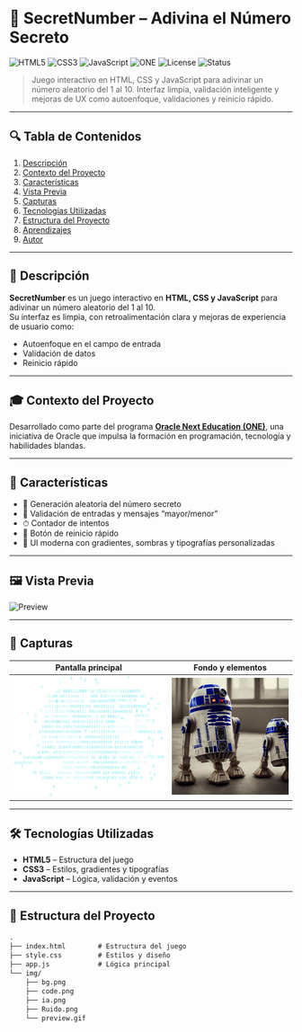 # 🎯 SecretNumber – Adivina el Número Secreto

<p align="left"> 
  <img alt="HTML5" src="https://img.shields.io/badge/HTML5-E34F26?logo=html5&logoColor=white"> 
  <img alt="CSS3" src="https://img.shields.io/badge/CSS3-1572B6?logo=css3&logoColor=white"> 
  <img alt="JavaScript" src="https://img.shields.io/badge/JavaScript-F7DF1E?logo=javascript&logoColor=222"> 
  <img alt="ONE" src="https://img.shields.io/badge/Oracle%20Next%20Education-ONE-E2231A?logo=oracle&logoColor=white"> 
  <img alt="License" src="https://img.shields.io/badge/License-MIT-2ea44f"> 
  <img alt="Status" src="https://img.shields.io/badge/Status-Activo-brightgreen"> 
</p>

> Juego interactivo en HTML, CSS y JavaScript para adivinar un número aleatorio del 1 al 10. Interfaz limpia, validación inteligente y mejoras de UX como autoenfoque, validaciones y reinicio rápido.

---

## 🔍 Tabla de Contenidos
1. [Descripción](#-descripción)
2. [Contexto del Proyecto](#-contexto-del-proyecto)
3. [Características](#-características)
4. [Vista Previa](#-vista-previa)
5. [Capturas](#-capturas)
6. [Tecnologías Utilizadas](#-tecnologías-utilizadas)
7. [Estructura del Proyecto](#-estructura-del-proyecto)
8. [Aprendizajes](#-aprendizajes)
9. [Autor](#-autor)

---

## 📌 Descripción
**SecretNumber** es un juego interactivo en **HTML, CSS y JavaScript** para adivinar un número aleatorio del 1 al 10.  
Su interfaz es limpia, con retroalimentación clara y mejoras de experiencia de usuario como:
- Autoenfoque en el campo de entrada
- Validación de datos
- Reinicio rápido

---

## 🎓 Contexto del Proyecto
Desarrollado como parte del programa [**Oracle Next Education (ONE)**](https://www.oracle.com/mx/education/oracle-next-education/), una iniciativa de Oracle que impulsa la formación en programación, tecnología y habilidades blandas.

---

## 🚀 Características
- 🎲 Generación aleatoria del número secreto
- 📏 Validación de entradas y mensajes “mayor/menor”
- ⏱ Contador de intentos
- 🔄 Botón de reinicio rápido
- 🎨 UI moderna con gradientes, sombras y tipografías personalizadas

---

## 🖼️ Vista Previa
![Preview](./img/preview.gif)

---

## 📸 Capturas
| Pantalla principal | Fondo y elementos |
|--------------------|-------------------|
| ![Pantalla principal](./img/code.png) | ![Fondo](./img/bg.png) |

---

## 🛠 Tecnologías Utilizadas
- **HTML5** – Estructura del juego
- **CSS3** – Estilos, gradientes y tipografías
- **JavaScript** – Lógica, validación y eventos

---

## 📂 Estructura del Proyecto
```plaintext
.
├── index.html        # Estructura del juego
├── style.css         # Estilos y diseño
├── app.js            # Lógica principal
└── img/
    ├── bg.png
    ├── code.png
    ├── ia.png
    ├── Ruido.png
    └── preview.gif
